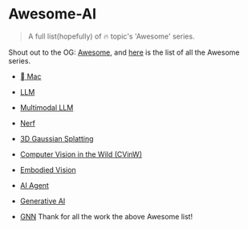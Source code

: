 # Awesome-AI

> A full list(hopefully) of 🔥 topic's 'Awesome' series.

Shout out to the OG: [Awesome](https://github.com/sindresorhus/awesome), and [here](https://github.com/topics/awesome) is the list of all the Awesome series.

- [ Mac](https://github.com/jaywcjlove/awesome-mac)

- [LLM](https://github.com/Hannibal046/Awesome-LLM)
- [Multimodal LLM](https://github.com/BradyFU/Awesome-Multimodal-Large-Language-Models)
- [Nerf](https://github.com/awesome-NeRF/awesome-NeRF)
- [3D Gaussian Splatting](https://github.com/MrNeRF/awesome-3D-gaussian-splatting)
- [Computer Vision in the Wild (CVinW)](https://github.com/Computer-Vision-in-the-Wild/CVinW_Readings)
- [Embodied Vision](https://github.com/ChanganVR/awesome-embodied-vision)
- [AI Agent](https://github.com/e2b-dev/awesome-ai-agents)
- [Generative AI](https://github.com/steven2358/awesome-generative-ai#readme)
- [GNN](https://github.com/thunlp/GNNPapers)
  Thank for all the work the above Awesome list!
